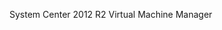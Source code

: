 <Token xmlns:xlink="http://www.w3.org/1999/xlink">System Center 2012 R2 Virtual Machine Manager</Token>